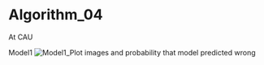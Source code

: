 # Algorithm_04
At CAU

Model1
![Model1_Plot images and probability that model predicted wrong](https://user-images.githubusercontent.com/62103387/82754140-f7583680-9e05-11ea-98a5-10e590b5dce3.PNG)

